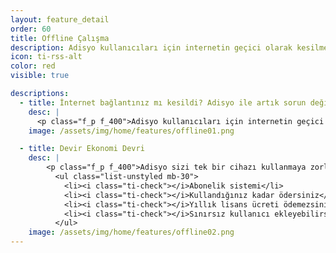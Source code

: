 ```yaml
---
layout: feature_detail
order: 60
title: Offline Çalışma
description: Adisyo kullanıcıları için internetin geçici olarak kesilmesi sorun olmaz. Adisyo offline ile internetin olmadığı durumlarda bile işleriniz kesilmeden devam eder.
icon: ti-rss-alt
color: red
visible: true

descriptions: 
  - title: İnternet bağlantınız mı kesildi? Adisyo ile artık sorun değil, sipariş almaya  kesintisiz olarak devam edebilirsiniz.
    desc: |
      <p class="f_p f_400">Adisyo kullanıcıları için internetin geçici olarak kesilmesi sorun olmaz. Adisyo offline ile internetin olmadığı durumlarda bile çalışmaya devam edebilirsiniz. Kağıt adisyona mı döneceğiz diye bir kaygınız olmaz. Siparişleriniz senkron bir şekilde mutfak ekranına düşerken siz, hızınıza hız katmaya devam edersiniz.</p>
    image: /assets/img/home/features/offline01.png

  - title: Devir Ekonomi Devri
    desc: |
        <p class="f_p f_400">Adisyo sizi tek bir cihazı kullanmaya zorlamaz. Adisyo'yu kullanmak için pahalı bir lisans almanız gerekmez. Yıllık bakım ücreti ödemezsiniz. Abonelik sistemi sayesinde, kullandığınız kadar ödersiniz.</p>
          <ul class="list-unstyled mb-30">
            <li><i class="ti-check"></i>Abonelik sistemi</li>
            <li><i class="ti-check"></i>Kullandığınız kadar ödersiniz</li>
            <li><i class="ti-check"></i>Yıllık lisans ücreti ödemezsiniz</li>
            <li><i class="ti-check"></i>Sınırsız kullanıcı ekleyebilirsiniz</li>
          </ul>
    image: /assets/img/home/features/offline02.png
---
```

